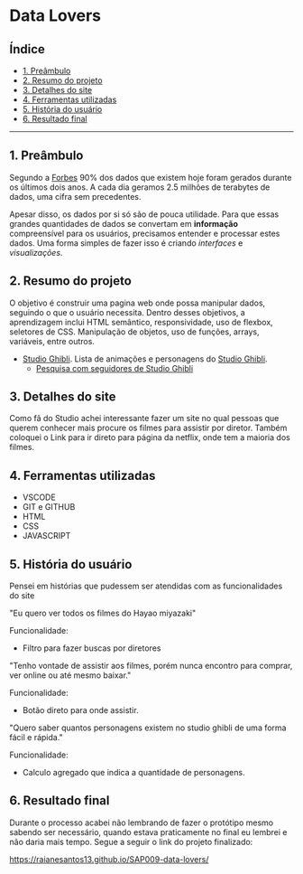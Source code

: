 # Data Lovers

## Índice

* [1. Preâmbulo](#1-preâmbulo)
* [2. Resumo do projeto](#2-resumo-do-projeto)
* [3. Detalhes do site](#3-detalhes-do-site)
* [4. Ferramentas utilizadas](#4-ferramentas-utilizadas)
* [5.  História do usuário](#5-história-do-usuário)
* [6. Resultado final](#6-resultado-final)
***

## 1. Preâmbulo

Segundo a
[Forbes](https://www.forbes.com/sites/bernardmarr/2018/05/21/how-much-data-do-we-create-every-day-the-mind-blowing-stats-everyone-should-read)
90% dos dados que existem hoje foram gerados durante os últimos dois anos. A
cada dia geramos 2.5 milhões de terabytes de dados, uma cifra sem precedentes.

Apesar disso, os dados por si só são de pouca utilidade. Para que essas grandes
quantidades de dados se convertam em **informação** compreensível para os
usuários, precisamos entender e processar estes dados. Uma forma simples de
fazer isso é criando _interfaces_ e _visualizações_.


## 2. Resumo do projeto

O objetivo é construir uma pagina web onde possa manipular dados, seguindo o que o usuário necessita. Dentro desses objetivos, a aprendizagem inclui HTML semântico, responsividade, uso de flexbox, seletores de CSS. Manipulação de objetos, uso de funções, arrays, variáveis, entre outros.


* [Studio Ghibli](src/data/ghibli/ghibli.json).
  Lista de animações e personagens do [Studio Ghibli](https://ghiblicollection.com/).
  - [Pesquisa com seguidores de Studio Ghibli](src/data/ghibli/README.pt-BR.md)


## 3. Detalhes do site

Como fã do Studio achei interessante fazer um site no qual pessoas que querem conhecer mais procure os filmes para assistir por diretor. Também coloquei o Link para ir direto para página da netflix, onde tem a maioria dos filmes.

## 4. Ferramentas utilizadas
   - VSCODE
   - GIT e GITHUB
   - HTML
   - CSS
   - JAVASCRIPT

## 5. História do usuário

Pensei em histórias que pudessem ser atendidas com as funcionalidades do site

"Eu quero ver todos os filmes do Hayao miyazaki"

Funcionalidade:

 - Filtro para fazer buscas por diretores

"Tenho vontade de assistir aos filmes, porém nunca encontro para comprar, ver online ou até mesmo baixar."

Funcionalidade:

- Botão direto para onde assistir.

"Quero saber quantos personagens existem no studio ghibli de uma forma fácil e rápida."

Funcionalidade:

- Calculo agregado que indica a quantidade de personagens.

## 6. Resultado final

Durante o processo acabei não lembrando de fazer o protótipo mesmo sabendo ser necessário, quando estava praticamente no final eu lembrei e não daria mais tempo. Segue a seguir o link do projeto finalizado:

https://raianesantos13.github.io/SAP009-data-lovers/

